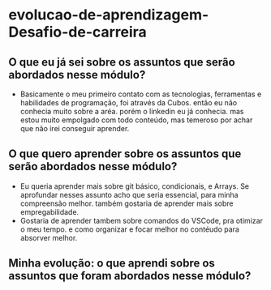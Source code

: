 # evolucao-de-aprendizagem-Desafio-de-carreira



## O que eu já sei sobre os assuntos que serão abordados nesse módulo?

- Basicamente o meu primeiro contato com as  tecnologias, ferramentas e habilidades de programação, 
foi através da Cubos. então  eu não conhecia muito sobre a aréa. porém o linkedin eu já conhecia. mas estou muito empolgado com todo conteúdo, mas temeroso por achar que não irei conseguir aprender.

## O que quero aprender sobre os assuntos que serão abordados nesse módulo?

- Eu queria aprender mais sobre git básico, condicionais, e Arrays. Se aprofundar nesses assunto acho que seria essencial, para minha compreensão melhor. também gostaria de aprender mais sobre empregabilidade.
- Gostaria de aprender tambem sobre comandos do VSCode, pra otimizar o meu tempo. e como organizar e focar melhor no contéudo para absorver melhor.

## Minha evolução: o que aprendi sobre os assuntos que foram abordados nesse módulo?